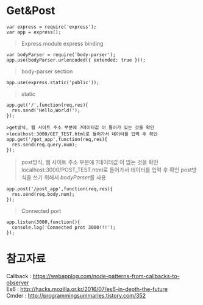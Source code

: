 Get&Post
==========
```Node
var express = require('express');
var app = express();
```
>Express module express binding
```node
var bodyParser = require('body-parser');
app.use(bodyParser.urlencoded({ extended: true }));
```
> body-parser section
```
app.use(express.static('public'));
```
> static
```node
app.get('/',function(req,res){
  res.send('Hello,World!');
});
```
```node
>get방식, 웹 사이트 주소 부분에 ?데이터값 이 들어가 있는 것을 확인
>localhost:3000/GET_TEST.html로 들어가서 데이터를 입력 후 확인
app.get('/get_app',function(req,res){
  res.send(req.query.num);
});
```
> post방식, 웹 사이트 주소 부분에 ?데이터값 이 없는 것을 확인
> localhost:3000/POST_TEST.html로 들어가서 데이터를 입력 후 확인
> post방식을 쓰기 위해서 *bodyParser*를 사용
```
app.post('/post_app',function(req,res){
  res.send(req.body.num);
});
```
> Connected port
```node
app.listen(3000,function(){
  console.log('Connected prot 3000!!!');
});
```

참고자료
========
Callback : https://webapplog.com/node-patterns-from-callbacks-to-observer <br />
Es6 : http://hacks.mozilla.or.kr/2016/07/es6-in-depth-the-future <br />
Cmder : http://programmingsummaries.tistory.com/352

